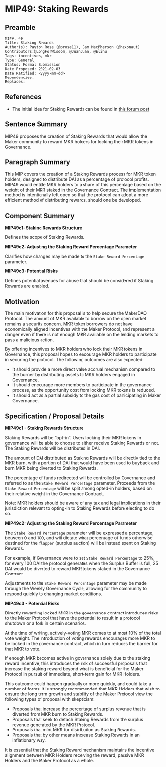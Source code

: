 # MIP49: Staking Rewards 

## Preamble

```
MIP#: 49
Title: Staking Rewards
Author(s): Payton Rose (@prose11), Sam MacPherson (@hexonaut)
Contributors:@LongForWisdom, @JuanJuan, @Elihu
Tags: incentives, mkr
Type: General
Status: Formal Submission
Date Proposed: 2021-02-03
Date Ratified: <yyyy-mm-dd>
Dependencies:
Replaces:
```

## References

* The initial idea for Staking Rewards can be found in [this forum post](https://forum.makerdao.com/t/introducing-dssgovrewards/5394)

## Sentence Summary

MIP49 proposes the creation of Staking Rewards that would allow the Maker community to reward MKR holders for locking their MKR tokens in Governance.

## Paragraph Summary

This MIP covers the creation of a Staking Rewards process for MKR token holders, designed to distribute DAI as a percentage of protocol profits. MIP49 would entitle MKR holders to a share of this percentage based on the weight of their MKR staked in the Governance Contract. The implementation method is intentionally left open so that the protocol can adopt a more efficient method of distributing rewards, should one be developed.

## Component Summary

**MIP49c1: Staking Rewards Structure**

Defines the scope of Staking Rewards.

**MIP49c2: Adjusting the Staking Reward Percentage Parameter**

Clarifies how changes may be made to the `Stake Reward Percentage` parameter. 

**MIP49c3: Potential Risks**

Defines potential avenues for abuse that should be considered if Staking Rewards are enabled.

## Motivation

The main motivation for this proposal is to help secure the MakerDAO Protocol. The amount of MKR available to borrow on the open market remains a security concern. MKR token borrowers do not have economically aligned incentives with the Maker Protocol, and represent a danger even if there is not enough MKR available on the lending markets to pass a malicious action.

By offering incentives to MKR holders who lock their MKR tokens in Governance, this proposal hopes to encourage MKR holders to participate in securing the protocol. The following outcomes are also expected:

* It should provide a more direct value accrual mechanism compared to the burner by distributing assets to MKR holders engaged in Governance.
* It should encourage more members to participate in the governance process, as the opportunity cost from locking MKR tokens is reduced.
* It should act as a partial subsidy to the gas cost of participating in Maker Governance.

## Specification / Proposal Details

**MIP49c1 - Staking Rewards Structure**

Staking Rewards will be “opt-in”. Users locking their MKR tokens in governance will be able to choose to either receive Staking Rewards or not. The Staking Rewards will be distributed in DAI.

The amount of DAI distributed as Staking Rewards will be directly tied to the MKR burn, with a portion of DAI that would have been used to buyback and burn MKR being diverted to Staking Rewards. 

The percentage of funds redirected will be controlled by Governance and referred to as the `Stake Reward Percentage` parameter. Proceeds from the `Stake Reward Percentage` will be split among opted-in holders, based on their relative weight in the Governance Contract.

Note: MKR holders should be aware of any tax and legal implications in their jurisdiction relevant to opting-in to Staking Rewards before electing to do so.

**MIP49c2: Adjusting the Staking Reward Percentage Parameter**

The `Stake Reward Percentage` parameter will be expressed a percentage, between 0 and 100, and will dictate what percentage of funds otherwise destined for the `flapper` (surplus auction) will be instead spent on Staking Rewards.

For example, if Governance were to set `Stake Reward Percentage` to 25%, for every 100 DAI the protocol generates when the Surplus Buffer is full, 25 DAI would be diverted to reward MKR tokens staked in the Governance Contract.

Adjustments to the `Stake Reward Percentage` parameter may be made through the Weekly Governance Cycle, allowing for the community to respond quickly to changing market conditions. 


**MIP49c3 - Potential Risks**

Directly rewarding locked MKR in the governance contract introduces risks to the Maker Protocol that have the potential to result in a protocol shutdown or a fork in certain scenarios.

At the time of writing, actively-voting MKR comes to at most 10% of the total vote weight. The introduction of voting rewards encourages more MKR to be locked in the governance contract, which in turn reduces the barrier for that MKR to vote.

If enough MKR becomes active in governance solely due to the staking reward incentive, this introduces the risk of successful proposals that increase the staking reward beyond what is beneficial for the Maker Protocol in pursuit of immediate, short-term gain for MKR Holders.

This outcome could happen gradually or more quickly, and could take a number of forms. It is strongly recommended that MKR Holders that wish to ensure the long term growth and stability of the Maker Protocol view the following types of proposal with skepticism:

* Proposals that increase the percentage of surplus revenue that is diverted from MKR burn to Staking Rewards.
* Proposals that seek to detach Staking Rewards from the surplus revenue generated by the MKR Protocol.
* Proposals that mint MKR for distribution as Staking Rewards.
* Proposals that by other means increase Staking Rewards in an inflationary way.

It is essential that the Staking Reward mechanism maintains the incentive alignment between MKR Holders receiving the reward, passive MKR Holders and the Maker Protocol as a whole.
